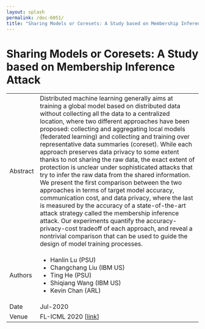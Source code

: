 ```yaml
---
layout: splash
permalink: /doc-6051/
title: "Sharing Models or Coresets: A Study based on Membership Inference Attack"
---
```


# Sharing Models or Coresets: A Study based on Membership Inference Attack

<table>
    <tbody>
    <tr>
        <td>Abstract</td>
        <td>Distributed machine learning generally aims at training a global model based on distributed data without collecting all the data to a centralized location, where two different approaches have been proposed: collecting and aggregating local models (federated learning) and collecting and training over representative data summaries (coreset). While each approach preserves data privacy to some extent thanks to not sharing the raw data, the exact extent of protection is unclear under sophisticated attacks that try to infer the raw data from the shared information. We present the first comparison between the two approaches in terms of target model accuracy, communication cost, and data privacy, where the last is measured by the accuracy of a state-of-the-art attack strategy called the membership inference attack. Our experiments quantify the accuracy-privacy-cost tradeoff of each approach, and reveal a nontrivial comparison that can be used to guide the design of model training processes.</td>
    </tr>
    <tr>
        <td>Authors</td>
        <td>
            <ul>
                <li>Hanlin Lu (PSU)</li>
                <li>Changchang Liu (IBM US)</li>
                <li>Ting He (PSU)</li>
                <li>Shiqiang Wang (IBM US)</li>
                <li>Kevin Chan (ARL)</li>
            </ul>
        </td>
    </tr>
    <tr>
        <td>Date</td>
        <td>Jul-2020</td>
    </tr>
    <tr>
        <td>Venue</td>
        <td>FL-ICML 2020 [<a href="https://arxiv.org/abs/2007.02977">link</a>]</td>
    </tr>
    </tbody>
</table>
